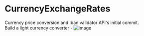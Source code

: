 # CurrencyExchangeRates
Currency price conversion and Iban validator API's initial commit.  
 Build a light currency converter - ![image](https://github.com/Kavinrajan/CurrencyExchangeRates/assets/39114712/00dfb2ab-6323-4675-b339-8f194bd4d096)
